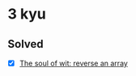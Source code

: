 # 3 kyu

## Solved

- [x] [The soul of wit: reverse an array](https://www.codewars.com/kata/59b81886460387d8fc000043)
